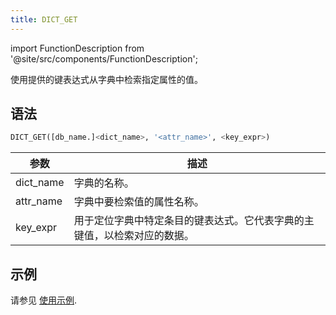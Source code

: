 ```yaml
---
title: DICT_GET
---
```


import FunctionDescription from '@site/src/components/FunctionDescription';

<FunctionDescription description="引入或更新版本：v1.2.636"/>

使用提供的键表达式从字典中检索指定属性的值。

## 语法

```sql
DICT_GET([db_name.]<dict_name>, '<attr_name>', <key_expr>)
```

| 参数      | 描述                                                                     |
| --------- | ------------------------------------------------------------------------ |
| dict_name | 字典的名称。                                                             |
| attr_name | 字典中要检索值的属性名称。                                               |
| key_expr  | 用于定位字典中特定条目的键表达式。它代表字典的主键值，以检索对应的数据。 |

## 示例

请参见 [使用示例](/guides/query/dictionary#usage-example).
